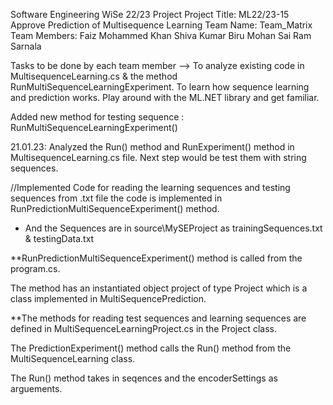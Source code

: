 Software Engineering WiSe 22/23 Project
Project Title: ML22/23-15	Approve Prediction of Multisequence Learning 
Team Name: Team_Matrix
Team Members: Faiz Mohammed Khan
              Shiva Kumar Biru
              Mohan Sai Ram Sarnala

Tasks to be done by each team member  -->
                                        To analyze existing code in MultisequenceLearning.cs & the method RunMultiSequenceLearningExperiment.
                                        To learn how sequence learning and prediction works.
                                        Play around with the ML.NET library and get familiar.

Added new method for testing sequence : RunMultiSequenceLearningExperiment()

21.01.23: Analyzed the Run() method and RunExperiment() method in MultisequenceLearning.cs file. Next step would be test them with string sequences.

//Implemented Code for reading the learning sequences and testing sequences from .txt file the code is implemented in RunPredictionMultiSequenceExperiment() method.

* And the Sequences are in source\MySEProject as trainingSequences.txt & testingData.txt

**RunPredictionMultiSequenceExperiment() method is called from the program.cs.

The method has an instantiated object project of type Project which is a class implemented in MultiSequencePrediction.

**The methods for reading test sequences and learning sequences are defined in MultiSequenceLearningProject.cs in the Project class.

The PredictionExperiment() method calls the Run() method from the MultiSequenceLearning class.

The Run() method takes in seqences and the encoderSettings as arguements.
                                        
                                         